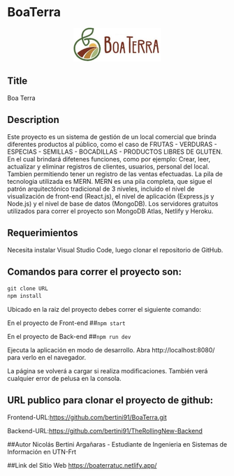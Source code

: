 # BoaTerra
<p align="center"><a href="" target="_blank" ><img width="200" src="./public/index2.jpg" alt="logo"></a></p>

## Title
Boa Terra
## Description
Este proyecto es un sistema de gestión de un local comercial que brinda diferentes productos al público, 
como el caso de FRUTAS - VERDURAS - ESPECIAS - SEMILLAS - BOCADILLAS - PRODUCTOS LIBRES DE GLUTEN.
En el cual brindará difetenes funciones, como por ejemplo: 
Crear, leer, actualizar  y eliminar registros de clientes, usuarios, personal del local. Tambien permitiendo tener un registro de las ventas efectuadas.
La pila de tecnologia utilizada es MERN.
MERN es una pila completa, que sigue el patrón arquitectónico tradicional de 3 niveles, incluido el nivel de visualización de front-end (React.js), el nivel de aplicación (Express.js y Node.js) y el nivel de base de datos (MongoDB).
Los servidores gratuitos utilizados para correr el proyecto son MongoDB Atlas, Netlify y Heroku.

## Requerimientos
Necesita instalar Visual Studio Code, luego clonar el repositorio de GitHub.

## Comandos para correr el proyecto son:

```javascript
git clone URL
npm install

```
Ubicado en la raiz del proyecto debes correr el siguiente comando:

En el proyecto de Front-end
##`npm start`

En el proyecto de Back-end
##`npm run dev`

Ejecuta la aplicación en modo de desarrollo. Abra http://localhost:8080/ para verlo en el navegador.

La página se volverá a cargar si realiza modificaciones. También verá cualquier error de pelusa en la consola.

## URL publico para clonar el proyecto de github:

Frontend-URL:https://github.com/bertini91/BoaTerra.git

Backend-URL:https://github.com/bertini91/TheRollingNew-Backend

##Autor
Nicolás Bertini Argañaras - Estudiante de Ingenieria en Sistemas de Información en UTN-Frt

##Link del Sitio Web
https://boaterratuc.netlify.app/
